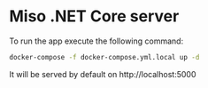 Miso .NET Core server
===============

To run the app execute the following command:

```sh
docker-compose -f docker-compose.yml.local up -d
```

It will be served by default on http://localhost:5000

